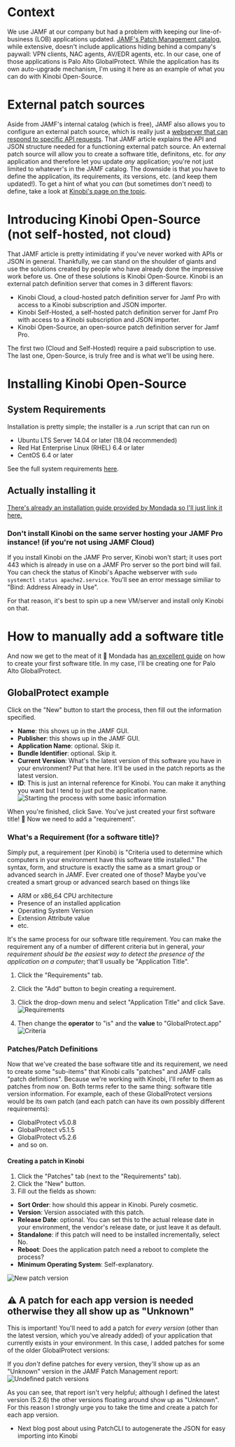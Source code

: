 # Context
We use JAMF at our company but had a problem with keeping our line-of-business (LOB) applications updated. [JAMF's Patch Management catalog](https://docs.jamf.com/jamf-app-catalog/Patch_Management_Software_Titles.html), while extensive, doesn't include applications hiding behind a company's paywall: VPN clients, NAC agents, AV/EDR agents, etc. 
In our case, one of those applications is Palo Alto GlobalProtect. While the application has its own auto-upgrade mechanism, I'm using it here as an example of what you can do with Kinobi Open-Source.

# External patch sources
Aside from JAMF's internal catalog (which is free), JAMF also allows you to configure an external patch source, which is really just a [webserver that can respond to specific API requests](https://www.jamf.com/jamf-nation/articles/497/jamf-pro-external-patch-source-endpoints). That JAMF article explains the API and JSON structure needed for a functioning external patch source. An external patch source will allow you to create a software title, definitons, etc. for _any_ application and therefore let you update _any_ application; you're not just limited to whatever's in the JAMF catalog. The downside is that _you_ have to define the application, its requirements, its versions, etc. (and keep them updated!).
To get a hint of what you _can_ (but sometimes don't need) to define, take a look at [Kinobi's page on the topic](https://mondada.atlassian.net/wiki/spaces/MSD/pages/553189450/Patch+Definitions).

# Introducing Kinobi Open-Source (not self-hosted, not cloud)
That JAMF article is pretty intimidating if you've never worked with APIs or JSON in general. Thankfully, we can stand on the shoulder of giants and use the solutions created by people who have already done the impressive work before us. One of these solutions is Kinobi Open-Source.
Kinobi is an external patch definition server that comes in 3 different flavors:
* Kinobi Cloud, a cloud-hosted patch definition server for Jamf Pro with access to a Kinobi subscription and JSON importer.
* Kinobi Self-Hosted, a self-hosted patch definition server for Jamf Pro with access to a Kinobi subscription and JSON importer.
* Kinobi Open-Source, an open-source patch definition server for Jamf Pro.

The first two (Cloud and Self-Hosted) require a paid subscription to use. The last one, Open-Source, is truly free and is what we'll be using here.

# Installing Kinobi Open-Source
## System Requirements
Installation is pretty simple; the installer is a .run script that can run on 
* Ubuntu LTS Server 14.04 or later (18.04 recommended)
* Red Hat Enterprise Linux (RHEL) 6.4 or later
* CentOS 6.4 or later

See the full system requirements [here](https://github.com/mondada/kinobi#standalone).

## Actually installing it
[There's already an installation guide provided by Mondada so I'll just link it here.](https://mondada.atlassian.net/wiki/spaces/MSD/pages/592216069/Kinobi+Open-Source)

### Don't install Kinobi on the same server hosting your JAMF Pro instance! (if you're not using JAMF Cloud)
If you install Kinobi on the JAMF Pro server, Kinobi won't start; it uses port 443 which is already in use on a JAMF Pro server so the port bind will fail. You can check the status of Kinobi's Apache webserver with `sudo systemctl status apache2.service`.
You'll see an error message similiar to "Bind: Address Already in Use".

For that reason, it's best to spin up a new VM/server and install only Kinobi on that.

# How to manually add a software title
And now we get to the meat of it 🍖
Mondada has [an excellent guide](https://mondada.atlassian.net/wiki/spaces/MSD/pages/553222153/Manual+Creation) on how to create your first software title.
In my case, I'll be creating one for Palo Alto GlobalProtect.

## GlobalProtect example
Click on the "New" button to start the process, then fill out the information specified.
* **Name**: this shows up in the JAMF GUI.
* **Publisher**: this shows up in the JAMF GUI.
* **Application Name**: optional. Skip it.
* **Bundle Identifier**: optional. Skip it.
* **Current Version**: What's the latest version of this software you have in your environment? Put that here. It'll be used in the patch reports as the latest version.
* **ID**: This is just an internal reference for Kinobi. You can make it anything you want but I tend to just put the application name.
![Starting the process with some basic information](https://i.imgur.com/1u6dsQy.png)

When you're finished, click Save. You've just created your first software title! 🎉 Now we need to add a "requirement".

### What's a Requirement (for a software title)?
Simply put, a requirement (per Kinobi) is "Criteria used to determine which computers in your environment have this software title installed."
The syntax, form, and structure is exactly the same as a smart group or advanced search in JAMF. Ever created one of those? Maybe you've created a smart group or advanced search based on things like
* ARM or x86_64 CPU architecture
* Presence of an installed application
* Operating System Version
* Extension Attribute value
* etc.

It's the same process for our software title requirement. You can make the requirement any of a number of different criteria but in general, *your requirement should be the easiest way to detect the presence of the application on a computer*; that'll usually be "Application Title". 
1. Click the "Requirements" tab.
2. Click the "Add" button to begin creating a requirement.
3. Click the drop-down menu and select "Application Title" and click Save.
![Requirements](https://i.imgur.com/mlJ5g8g.png)

4. Then change the **operator** to "is" and the **value** to "GlobalProtect.app"
![Criteria](https://i.imgur.com/XOWuSvI.png)


### Patches/Patch Definitions
Now that we've created the base software title and its requirement, we need to create some "sub-items" that Kinobi calls "patches" and JAMF calls "patch definitions". Because we're working with Kinobi, I'll refer to them as patches from now on. Both terms refer to the same thing: software title version information. For example, each of these GlobalProtect versions would be its own patch (and each patch can have its own possibly different requirements):
* GlobalProtect v5.0.8
* GlobalProtect v5.1.5
* GlobalProtect v5.2.6
* and so on.

#### Creating a patch in Kinobi
1. Click the "Patches" tab (next to the "Requirements" tab).
2. Click the "New" button.
3. Fill out the fields as shown:
* **Sort Order**: how should this appear in Kinobi. Purely cosmetic.
* **Version**: Version associated with this patch. 
* **Release Date**: optional. You can set this to the actual release date in your environment, the vendor's release date, or just leave it as default.
* **Standalone**: if this patch will need to be installed incrementally, select No.
* **Reboot**: Does the application patch need a reboot to complete the process?
* **Minimum Operating System**: Self-explanatory.

![New patch version](https://i.imgur.com/dlL6VKt.png)

## ⚠ A patch for **each** app version is needed otherwise they all show up as "Unknown"
This is important! You'll need to add a patch for _every version_ (other than the latest version, which you've already added) of your application that currently exists in your environment. In this case, I added patches for some of the older GlobalProtect versions:



If you _don't_ define patches for every version, they'll show up as an "Unknown" version in the JAMF Patch Management report:
![Undefined patch versions](https://i.imgur.com/WcF7k6F.png)


As you can see, that report isn't very helpful; although I defined the latest version (5.2.6) the other versions floating around show up as "Unknown". For this reason I strongly urge you to take the time and create a patch for each app version.

* Next blog post about using PatchCLI to autogenerate the JSON for easy importing into Kinobi

